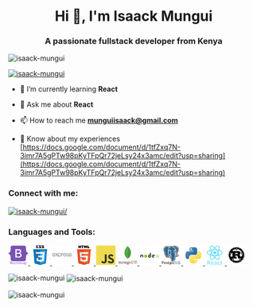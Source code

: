 <h1 align="center">Hi 👋, I'm Isaack Mungui</h1>
<h3 align="center">A passionate fullstack developer from Kenya</h3>

<p align="left"> <img src="https://komarev.com/ghpvc/?username=isaack-mungui&label=Profile%20views&color=0e75b6&style=flat" alt="isaack-mungui" /> </p>

<p align="left"> <a href="https://github.com/ryo-ma/github-profile-trophy"><img src="https://github-profile-trophy.vercel.app/?username=isaack-mungui" alt="isaack-mungui" /></a> </p>

- 🌱 I’m currently learning **React**

- 💬 Ask me about **React**

- 📫 How to reach me **munguiisaack@gmail.com**

- 📄 Know about my experiences [https://docs.google.com/document/d/1tfZxq7N-3imr7A5gPTw98pKyTFpQr72jeLsy24x3amc/edit?usp=sharing](https://docs.google.com/document/d/1tfZxq7N-3imr7A5gPTw98pKyTFpQr72jeLsy24x3amc/edit?usp=sharing)

<h3 align="left">Connect with me:</h3>
<p align="left">
<a href="https://linkedin.com/in/isaack-mungui/" target="blank"><img align="center" src="https://raw.githubusercontent.com/rahuldkjain/github-profile-readme-generator/master/src/images/icons/Social/linked-in-alt.svg" alt="isaack-mungui/" height="30" width="40" /></a>
</p>

<h3 align="left">Languages and Tools:</h3>
<p align="left"> <a href="https://getbootstrap.com" target="_blank" rel="noreferrer"> <img src="https://raw.githubusercontent.com/devicons/devicon/master/icons/bootstrap/bootstrap-plain-wordmark.svg" alt="bootstrap" width="40" height="40"/> </a> <a href="https://www.w3schools.com/css/" target="_blank" rel="noreferrer"> <img src="https://raw.githubusercontent.com/devicons/devicon/master/icons/css3/css3-original-wordmark.svg" alt="css3" width="40" height="40"/> </a> <a href="https://expressjs.com" target="_blank" rel="noreferrer"> <img src="https://raw.githubusercontent.com/devicons/devicon/master/icons/express/express-original-wordmark.svg" alt="express" width="40" height="40"/> </a> <a href="https://www.w3.org/html/" target="_blank" rel="noreferrer"> <img src="https://raw.githubusercontent.com/devicons/devicon/master/icons/html5/html5-original-wordmark.svg" alt="html5" width="40" height="40"/> </a> <a href="https://developer.mozilla.org/en-US/docs/Web/JavaScript" target="_blank" rel="noreferrer"> <img src="https://raw.githubusercontent.com/devicons/devicon/master/icons/javascript/javascript-original.svg" alt="javascript" width="40" height="40"/> </a> <a href="https://www.mongodb.com/" target="_blank" rel="noreferrer"> <img src="https://raw.githubusercontent.com/devicons/devicon/master/icons/mongodb/mongodb-original-wordmark.svg" alt="mongodb" width="40" height="40"/> </a> <a href="https://nodejs.org" target="_blank" rel="noreferrer"> <img src="https://raw.githubusercontent.com/devicons/devicon/master/icons/nodejs/nodejs-original-wordmark.svg" alt="nodejs" width="40" height="40"/> </a> <a href="https://www.postgresql.org" target="_blank" rel="noreferrer"> <img src="https://raw.githubusercontent.com/devicons/devicon/master/icons/postgresql/postgresql-original-wordmark.svg" alt="postgresql" width="40" height="40"/> </a> <a href="https://www.python.org" target="_blank" rel="noreferrer"> <img src="https://raw.githubusercontent.com/devicons/devicon/master/icons/python/python-original.svg" alt="python" width="40" height="40"/> </a> <a href="https://reactjs.org/" target="_blank" rel="noreferrer"> <img src="https://raw.githubusercontent.com/devicons/devicon/master/icons/react/react-original-wordmark.svg" alt="react" width="40" height="40"/> </a> <a href="https://www.rust-lang.org" target="_blank" rel="noreferrer"> <img src="https://raw.githubusercontent.com/devicons/devicon/master/icons/rust/rust-plain.svg" alt="rust" width="40" height="40"/> </a> </p>

<p><img align="left" src="https://github-readme-stats.vercel.app/api/top-langs?username=isaack-mungui&show_icons=true&locale=en&layout=compact" alt="isaack-mungui" /></p>

<p>&nbsp;<img align="center" src="https://github-readme-stats.vercel.app/api?username=isaack-mungui&show_icons=true&locale=en" alt="isaack-mungui" /></p>

<p><img align="center" src="https://github-readme-streak-stats.herokuapp.com/?user=isaack-mungui&" alt="isaack-mungui" /></p>
